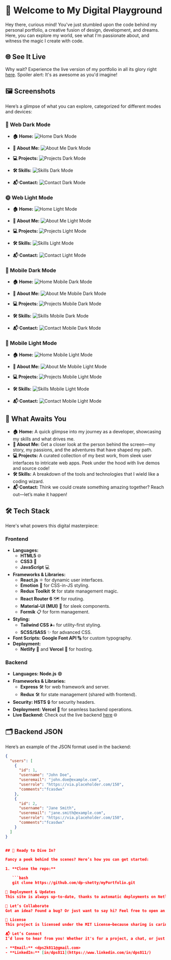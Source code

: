 # 🚀 Welcome to My Digital Playground

Hey there, curious mind! You've just stumbled upon the code behind my personal portfolio, a creative fusion of design, development, and dreams. Here, you can explore my world, see what I'm passionate about, and witness the magic I create with code.

## 🌐 See It Live

Why wait? Experience the live version of my portfolio in all its glory right [here](https://dpshetty.netlify.app/). Spoiler alert: It's as awesome as you'd imagine!

## 🖼️ Screenshots

Here’s a glimpse of what you can explore, categorized for different modes and devices:

### 🌙 Web Dark Mode

- **🏠 Home:**
  ![Home Dark Mode](@src/assets/images/readmeImages/Home_Dark.jpg)

- **👤 About Me:**
  ![About Me Dark Mode](@src/assets/images/readmeImages/)

- **💻 Projects:**
  ![Projects Dark Mode](@src/assets/images/readmeImages/)

- **🛠️ Skills:**
  ![Skills Dark Mode](@src/assets/images/readmeImages/)

- **📬 Contact:**
  ![Contact Dark Mode](@src/assets/images/readmeImages/)

### 🌞 Web Light Mode

- **🏠 Home:**
  ![Home Light Mode](@src/assets/images/readmeImages/Home_Light.jpg)

- **👤 About Me:**
  ![About Me Light Mode](https://via.placeholder.com/800x400?text=About+Me+Light+Mode+Screenshot)

- **💻 Projects:**
  ![Projects Light Mode](https://via.placeholder.com/800x400?text=Projects+Light+Mode+Screenshot)

- **🛠️ Skills:**
  ![Skills Light Mode](https://via.placeholder.com/800x400?text=Skills+Light+Mode+Screenshot)

- **📬 Contact:**
  ![Contact Light Mode](https://via.placeholder.com/800x400?text=Contact+Light+Mode+Screenshot)

### 📱 Mobile Dark Mode

- **🏠 Home:**
  ![Home Mobile Dark Mode](https://via.placeholder.com/800x400?text=Home+Mobile+Dark+Mode+Screenshot)

- **👤 About Me:**
  ![About Me Mobile Dark Mode](https://via.placeholder.com/800x400?text=About+Me+Mobile+Dark+Mode+Screenshot)

- **💻 Projects:**
  ![Projects Mobile Dark Mode](https://via.placeholder.com/800x400?text=Projects+Mobile+Dark+Mode+Screenshot)

- **🛠️ Skills:**
  ![Skills Mobile Dark Mode](https://via.placeholder.com/800x400?text=Skills+Mobile+Dark+Mode+Screenshot)

- **📬 Contact:**
  ![Contact Mobile Dark Mode](https://via.placeholder.com/800x400?text=Contact+Mobile+Dark+Mode+Screenshot)

### 📱 Mobile Light Mode

- **🏠 Home:**
  ![Home Mobile Light Mode](https://via.placeholder.com/800x400?text=Home+Mobile+Light+Mode+Screenshot)

- **👤 About Me:**
  ![About Me Mobile Light Mode](https://via.placeholder.com/800x400?text=About+Me+Mobile+Light+Mode+Screenshot)

- **💻 Projects:**
  ![Projects Mobile Light Mode](https://via.placeholder.com/800x400?text=Projects+Mobile+Light+Mode+Screenshot)

- **🛠️ Skills:**
  ![Skills Mobile Light Mode](https://via.placeholder.com/800x400?text=Skills+Mobile+Light+Mode+Screenshot)

- **📬 Contact:**
  ![Contact Mobile Light Mode](https://via.placeholder.com/800x400?text=Contact+Mobile+Light+Mode+Screenshot)

## 🎨 What Awaits You

- **🏠 Home:** A quick glimpse into my journey as a developer, showcasing my skills and what drives me.
- **👤 About Me:** Get a closer look at the person behind the screen—my story, my passions, and the adventures that have shaped my path.
- **💻 Projects:** A curated collection of my best work, from sleek user interfaces to intricate web apps. Peek under the hood with live demos and source code!
- **🛠️ Skills:** A breakdown of the tools and technologies that I wield like a coding wizard.
- **📬 Contact:** Think we could create something amazing together? Reach out—let’s make it happen!

## 🛠️ Tech Stack

Here's what powers this digital masterpiece:

### Frontend

- **Languages:**
  - **HTML5** 🌐
  - **CSS3** 🎨
  - **JavaScript** 💻
- **Frameworks & Libraries:** 
  - **React.js** ⚛️ for dynamic user interfaces.
  - **Emotion** 🎨 for CSS-in-JS styling.
  - **Redux Toolkit** 🛠️ for state management magic.
  - **React Router 6** 🗺️ for routing.
  - **Material-UI (MUI)** 💅 for sleek components.
  - **Formik** 📋 for form management.
- **Styling:**
  - **Tailwind CSS** 🌬️ for utility-first styling.
  - **SCSS/SASS** ✨ for advanced CSS.
- **Font Scripts:** **Google Font API** 🔠 for custom typography.
- **Deployment:** 
  - **Netlify** 🚀 and **Vercel** 🌟 for hosting.

### Backend

- **Languages:** **Node.js** 🟢
- **Frameworks & Libraries:** 
  - **Express** 🛠️ for web framework and server.
  - **Redux** 🛠️ for state management (shared with frontend).
- **Security:** **HSTS** 🔒 for security headers.
- **Deployment:** **Vercel** 🌟 for seamless backend operations.
- **Live Backend:** Check out the live backend [here](https://your-backend-deployment-url.vercel.app) 🌐

## 🗂️ Backend JSON

Here’s an example of the JSON format used in the backend:

```json
{
  "users": [
    {
      "id": 1,
      "username": "John Doe",
      "useremail": "john.doe@example.com",
      "userrole": "https://via.placeholder.com/150",
      "comments":"fcasdwx"
    },
    {
      "id": 2,
      "username": "Jane Smith",
      "useremail": "jane.smith@example.com",
      "userrole": "https://via.placeholder.com/150",
      "comments":"fcasdwx"
    }
  ]
}


## 🚧 Ready to Dive In?

Fancy a peek behind the scenes? Here’s how you can get started:

1. **Clone the repo:**

   ```bash
   git clone https://github.com/dp-shetty/myPortfolio.git

🚀 Deployment & Updates
This site is always up-to-date, thanks to automatic deployments on Netlify and Vercel. Every push to the main branch triggers a fresh deployment—so you’re always seeing the latest and greatest.

🤝 Let’s Collaborate
Got an idea? Found a bug? Or just want to say hi? Feel free to open an issue, submit a pull request, or reach out through my contact page.

📜 License
This project is licensed under the MIT License—because sharing is caring.

📬 Let’s Connect
I’d love to hear from you! Whether it's for a project, a chat, or just to say hi, you can reach me through:

- **Email:** <dps2k811@gmail.com>
- **LinkedIn:** [in/dps811](https://www.linkedin.com/in/dps811/)
  